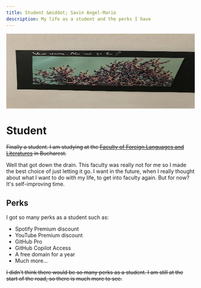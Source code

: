 ```yaml
---
title: Student &middot; Savin Angel-Mario
description: My life as a student and the perks I have
---
```


<img
	width="100%"
	height="200px"
	src="static/images/faculty.jpg"
/>

# Student

~~Finally a student. I am studying at the
[Faculty of Foreign Languages and Literatures](https://lls.unibuc.ro)
in Bucharest.~~

Well that got down the drain. This faculty was really not for me so I made
the best choice of just letting it go. I want in the future, when I really
thought about what I want to do with my life, to get into faculty again. 
But for now? It's self-improving time.

## Perks

I got so many perks as a student such as:

* Spotify Premium discount
* YouTube Premium discount
* GitHub Pro
* GitHub Copilot Access
* A free domain for a year
* Much more...

~~I didn't think there would be so many perks as a student.
I am still at the start of the road, so there is much more
to see.~~
